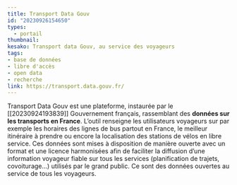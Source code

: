 ```yaml
---
title: Transport Data Gouv
id: "20230926154650"
types:
  - portail
thumbnail: 
kesako: Transport data Gouv, au service des voyageurs
tags:
- base de données
- libre d'accès
- open data
- recherche
link: https://transport.data.gouv.fr/
---
```


Transport Data Gouv est une plateforme, instaurée par le [[20230924193839]] Gouvernement français, rassemblant des **données sur les transports en France**. L’outil renseigne les utilisateurs voyageurs sur par exemple les horaires des lignes de bus partout en France, le meilleur itinéraire à prendre ou encore la localisation des stations de vélos en libre service. Ces données sont mises à disposition de manière ouverte avec un format et une licence harmonisées afin de faciliter la diffusion d’une information voyageur fiable sur tous les services (planification de trajets, covoiturage…) utilisés par le grand public. Ce sont des données ouvertes au service de tous les voyageurs.

